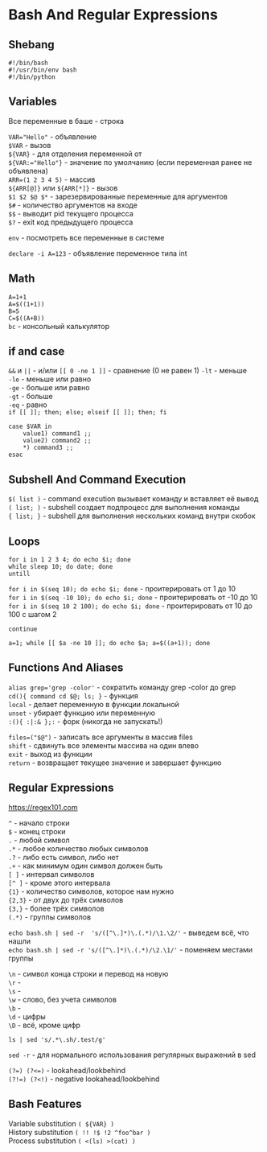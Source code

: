# Bash And Regular Expressions

## Shebang
 
`#!/bin/bash`  
`#!/usr/bin/env bash`  
`#!/bin/python`  
 
## Variables
 
Все переменные в баше - строка  
 
`VAR="Hello"` - объявление  
`$VAR` - вызов  
`${VAR}` - для отделения переменной от  
`${VAR:="Hello"}` - значение по умолчанию (если переменная ранее не объявлена)  
`ARR=(1 2 3 4 5)` - массив  
`${ARR[@]}` или  `${ARR[*]}` - вызов  
`$1 $2 $@ $*` - зарезервированные переменные для аргументов  
`$#` - количество аргументов на входе  
`$$` - выводит pid текущего процесса  
`$?` - exit код предыдущего процесса  
 
`env` - посмотреть все переменные в системе  
 
`declare -i A=123` - объявление переменное типа int   
 
## Math
 
`A=1+1`  
`A=$((1+1))`  
`B=5`  
`C=$((A+B))`  
`bc` - консольный калькулятор   
 
## if and case
 
`&&` и `||` - и/или
`[[ 0 -ne 1 ]]` - сравнение (0 не равен 1)
`-lt` - меньше  
`-le` - меньше или равно  
`-ge` - больше или равно  
`-gt` - больше  
`-eq` - равно  
`if [[ ]]; then; else; elseif [[ ]]; then; fi`  
 
```
case $VAR in  
    value1) command1 ;;  
    value2) command2 ;;  
    *) command3 ;;  
esac  
```
 
## Subshell And Command Execution
 
`$( list )` - command execution вызывает команду и вставляет её вывод  
`( list; )` - subshell создает подпроцесс для выполнения команды  
`{ list; }` - subshell для выполнения нескольких команд внутри скобок  
 
## Loops
 
`for i in 1 2 3 4; do echo $i; done`  
`while sleep 10; do date; done`  
`untill`  
 
`for i in $(seq 10); do echo $i; done` - проитерировать от 1 до 10  
`for i in $(seq -10 10); do echo $i; done` - проитерировать от -10 до 10  
`for i in $(seq 10 2 100); do echo $i; done` - проитерировать от 10 до 100 с шагом 2  
 
`continue`  
 
`a=1; while [[ $a -ne 10 ]]; do echo $a; a=$((a+1)); done`  
 
 
## Functions And Aliases
 
`alias grep='grep -color'` - сократить команду grep -color до grep  
`cd(){ command cd $@; ls; }` - функция  
`local` - делает переменную в функции локальной  
`unset` - убирает функцию или переменную  
`:(){ :|:& };:` - форк (никогда не запускать!)  
 
`files=("$@")` - записать все аргументы в массив files  
`shift` - сдвинуть все элементы массива на один влево  
`exit` - выход из функции  
`return` - возвращает текущее значение и завершает функцию  
 
## Regular Expressions
 
https://regex101.com  
 
`^` - начало строки  
`$` - конец строки  
`.` - любой символ  
`.*` - любое количество любых символов  
`.?` - либо есть символ, либо нет  
`.+` - как минимум один символ должен быть  
`[ ]` - интервал символов  
`[^ ]` - кроме этого интервала  
`{1}` - количество символов, которое нам нужно  
`{2,3}` - от двух до трёх символов  
`{3,}` - более трёх символов  
`(.*)` - группы символов  
 
`echo bash.sh | sed -r  's/([^\.]*)\.(.*)/\1.\2/'` - выведем всё, что нашли  
`echo bash.sh | sed -r 's/([^\.]*)\.(.*)/\2.\1/'` - поменяем местами группы  
 
`\n` - символ конца строки и перевод на новую  
`\r` -  
`\s` -  
`\w` - слово, без учета символов  
`\b` -  
`\d` - цифры  
`\D` - всё, кроме цифр  
 
`ls | sed 's/.*\.sh/.test/g'`  
 
`sed -r` - для нормального использования регулярных выражений в sed  
 
`(?=) (?<=)`  - lookahead/lookbehind  
`(?!=) (?<!)` - negative lookahead/lookbehind  
 
## Bash Features
 
Variable substitution `( ${VAR} )`  
History substitution `( !! !$ !2 ^foo^bar )`  
Process substitution `( <(ls) >(cat) )`  
